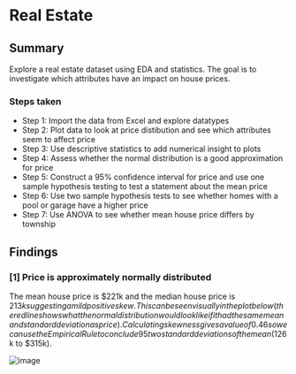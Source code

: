 # Real Estate

## Summary
Explore a real estate dataset using EDA and statistics. The goal is to investigate which attributes have an impact on house prices.

### Steps taken

- Step 1: Import the data from Excel and explore datatypes
- Step 2: Plot data to look at price distibution and see which attributes seem to affect price
- Step 3: Use descriptive statistics to add numerical insight to plots
- Step 4: Assess whether the normal distribution is a good approximation for price
- Step 5: Construct a 95% confidence interval for price and use one sample hypothesis testing to test a statement about the mean price
- Step 6: Use two sample hypothesis tests to see whether homes with a pool or garage have a higher price
- Step 7: Use ANOVA to see whether mean house price differs by township

## Findings

### [1] Price is approximately normally distributed
The mean house price is $221k and the median house price is $213k suggesting a mild positive skew. This can be seen visually in the plot below (the red line shows what the normal distribution 
would look like if it had the same mean and standard deviation as price). Calculating skewness gives a value of 0.46 so we can use the Empirical Rule to conclude 95% of prices will lie within
two standard deviations of the mean ($126k to $315k).

![image](https://github.com/user-attachments/assets/8ebfea9e-3579-4f74-812f-b49b692a2607)
